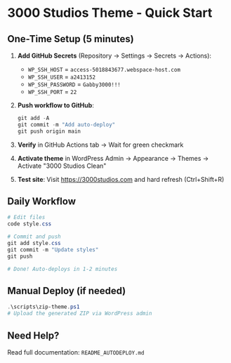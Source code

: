 # 3000 Studios Theme - Quick Start

## One-Time Setup (5 minutes)

1. **Add GitHub Secrets** (Repository → Settings → Secrets → Actions):
   - `WP_SSH_HOST` = `access-5018843677.webspace-host.com`
   - `WP_SSH_USER` = `a2413152`
   - `WP_SSH_PASSWORD` = `Gabby3000!!!`
   - `WP_SSH_PORT` = `22`

2. **Push workflow to GitHub**:
   ```powershell
   git add -A
   git commit -m "Add auto-deploy"
   git push origin main
   ```

3. **Verify** in GitHub Actions tab → Wait for green checkmark

4. **Activate theme** in WordPress Admin → Appearance → Themes → Activate "3000 Studios Clean"

5. **Test site**: Visit https://3000studios.com and hard refresh (Ctrl+Shift+R)

## Daily Workflow

```powershell
# Edit files
code style.css

# Commit and push
git add style.css
git commit -m "Update styles"
git push

# Done! Auto-deploys in 1-2 minutes
```

## Manual Deploy (if needed)

```powershell
.\scripts\zip-theme.ps1
# Upload the generated ZIP via WordPress admin
```

## Need Help?

Read full documentation: `README_AUTODEPLOY.md`
